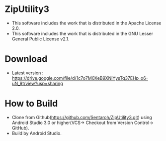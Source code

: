 # ZipUtility3

- This software includes the work that is distributed in the Apache License 2.0.
- This software includes the work that is distributed in the GNU Lesser General Public License v2.1.

# Download

- Latest version : https://drive.google.com/file/d/1c7o7M0XeB9XNlYysTq37EHp_o6-uN_9t/view?usp=sharing

# How to Build

- Clone from Github(https://github.com/Sentaroh/ZipUtility3.git) using Android Studio 3.0 or higher(VCS-> Checkout from Version Control-> GitHub).
- Build by Android Studio.